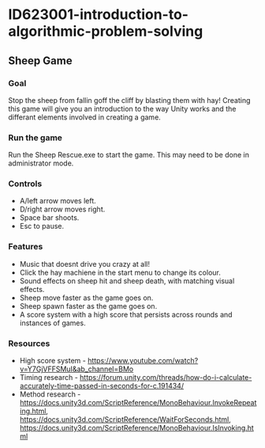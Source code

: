 # ID623001-introduction-to-algorithmic-problem-solving
## Sheep Game

### Goal
Stop the sheep from fallin goff the cliff by blasting them with hay! Creating this game will give you an introduction to the way Unity works and the differant elements involved in creating a game.

### Run the game
Run the Sheep Rescue.exe to start the game. This may need to be done in administrator mode.

### Controls
- A/left arrow moves left.
- D/right arrow moves right.
- Space bar shoots.
- Esc to pause. 

### Features
- Music that doesnt drive you crazy at all!
- Click the hay machiene in the start menu to change its colour.
- Sound effects on sheep hit and sheep death, with matching visual effects.
- Sheep move faster as the game goes on.
- Sheep spawn faster as the game goes on.
- A score system with a high score that persists across rounds and instances of games.

### Resources
- High score system - https://www.youtube.com/watch?v=Y7GjVFFSMuI&ab_channel=BMo
- Timing research - https://forum.unity.com/threads/how-do-i-calculate-accurately-time-passed-in-seconds-for-c.191434/
- Method research -https://docs.unity3d.com/ScriptReference/MonoBehaviour.InvokeRepeating.html, https://docs.unity3d.com/ScriptReference/WaitForSeconds.html, https://docs.unity3d.com/ScriptReference/MonoBehaviour.IsInvoking.html
